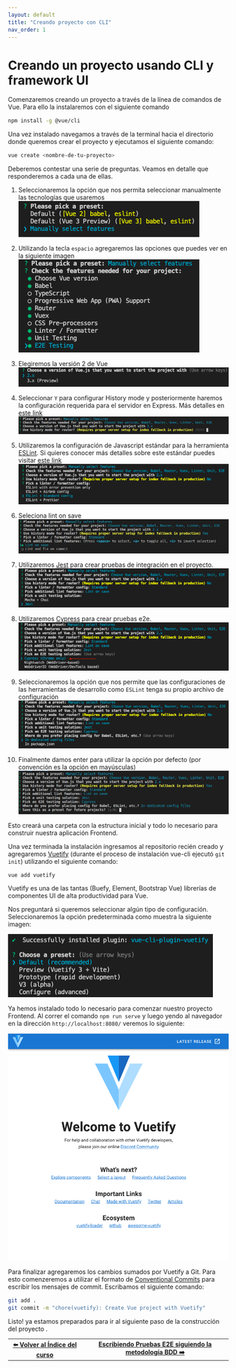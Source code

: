 ```yaml
---
layout: default
title: "Creando proyecto con CLI"
nav_order: 1
---
```


# Creando un proyecto usando CLI y framework UI

Comenzaremos creando un proyecto a través de la línea de comandos de Vue. Para ello la instalaremos con el siguiente comando

```bash
npm install -g @vue/cli
```

Una vez instalado navegamos a través de la terminal hacia el directorio donde queremos crear el proyecto y ejecutamos el siguiente comando:

```bash
vue create <nombre-de-tu-proyecto>
```

Deberemos contestar una serie de preguntas. Veamos en detalle que responderemos a cada una de ellas.

1) Seleccionaremos la opción que nos permita seleccionar manualmente las tecnologías que usaremos
![Imagen de paso 1 de instalación](images/01-vue-cli-install-01.png?raw=true)

2) Utilizando la tecla `espacio` agregaremos las opciones que puedes ver en la siguiente imagen
![Imagen de paso 2 de instalación](images/01-vue-cli-install-02.png?raw=true)

3) Elegiremos la versión 2 de Vue
![Imagen de paso 3 de instalación](images/01-vue-cli-install-03.png?raw=true)

4) Seleccionar `Y` para configurar History mode y posteriormente haremos la configuración requerida para el servidor en Express. Más detalles en [este link](https://router.vuejs.org/guide/essentials/history-mode.html#html5-history-mode)
![Imagen de paso 4 de instalación](images/01-vue-cli-install-04.png?raw=true)

5) Utilizaremos la configuración de Javascript estándar para la herramienta [ESLint](https://eslint.org/). Si quieres conocer más detalles sobre este estándar puedes visitar [este link](https://standardjs.com/)  
![Imagen de paso 5 de instalación](images/01-vue-cli-install-05.png?raw=true)

6) Seleciona lint on save ![Lint on save](images/01-vue-cli-install-05-b.png?raw=true)

7) Utilizaremos [Jest](https://jestjs.io/) para crear pruebas de integración en el proyecto.
![Imagen de paso 6 de instalación](images/01-vue-cli-install-06.png?raw=true)

8) Utilizaremos [Cypress](https://www.cypress.io/) para crear pruebas e2e.
![Imagen de paso 7 de instalación](images/01-vue-cli-install-07.png?raw=true)

9) Seleccionaremos la opción que nos permite que las configuraciones de las herramientas de desarrollo como `ESLint` tenga su propio archivo de configuración
![Imagen de paso 8 de instalación](images/01-vue-cli-install-08.png?raw=true)

10) Finalmente damos enter para utilizar la opción por defecto (por convención es la opción en mayúsculas)
![Imagen de paso 9 de instalación](images/01-vue-cli-install-09.png?raw=true)

Esto creará una carpeta con la estructura inicial y todo lo necesario para construir nuestra aplicación Frontend.

Una vez terminada la instalación ingresamos al repositorio recién creado y agregaremos [Vuetify](https://vuetifyjs.com/) (durante el proceso de instalación  vue-cli ejecutó `git init`) utilizando el siguiente comando:

```bash
vue add vuetify
```

Vuetify es una de las tantas (Buefy, Element, Bootstrap Vue) librerías de componentes UI de alta productividad para Vue.

Nos preguntará si queremos seleccionar algún tipo de configuración. Seleccionaremos la opción predeterminada como muestra la siguiente imagen:

![Imagen de paso 10 de instalación](images/01-vue-cli-install-10.png?raw=true)

Ya hemos instalado todo lo necesario para comenzar nuestro proyecto Frontend.
Al correr el comando `npm run serve` y luego yendo al navegador en la dirección `http://localhost:8080/` veremos lo siguiente:


![Imagen resultado final de instalaciones](images/01-vue-cli-install-11.png?raw=true)

Para finalizar agregaremos los cambios  sumados por Vuetify a Git. Para esto comenzeremos a utilizar el formato de [Conventional Commits](https://github.com/conventional-changelog/commitlint/tree/master/%40commitlint/config-conventional) para escribir los mensajes de commit. Escribamos el siguiente comando:

```bash
git add .
git commit -m "chore(vuetify): Create Vue project with Vuetify"
```
Listo! ya estamos preparados para ir al siguiente paso de la construcción del proyecto .


<table>
  <tr>
    <th colspan="2">
      <a href="docs/01-vue-cli-install.md">
        <span>⬅️ </span> Volver al Índice del curso
      </a>
    </th>
    <th colspan="2">
      <a href="docs/02-bdd-with-cypress.md"> Escribiendo Pruebas E2E siguiendo la metodología BDD
        <span>➡️ </span>
      </a>
    </th>
  </tr>
</table>
